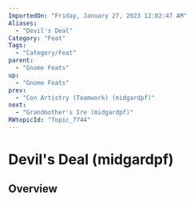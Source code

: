 ```yaml
---
ImportedOn: "Friday, January 27, 2023 12:02:47 AM"
Aliases:
  - "Devil's Deal"
Category: "Feat"
Tags:
  - "Category/Feat"
parent:
  - "Gnome Feats"
up:
  - "Gnome Feats"
prev:
  - "Con Artistry (Teamwork) (midgardpf)"
next:
  - "Grandmother's Ire (midgardpf)"
RWtopicId: "Topic_7744"
---
```

# Devil's Deal (midgardpf)
## Overview
